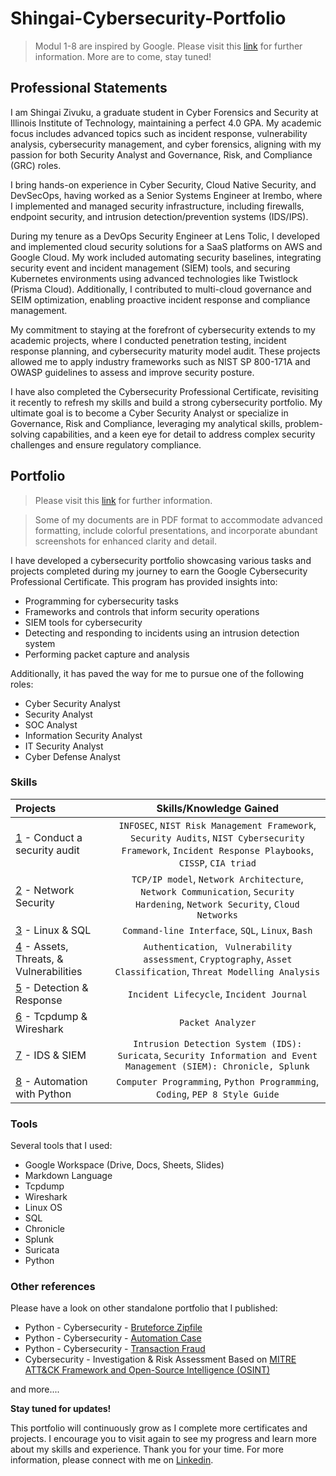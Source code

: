# Shingai-Cybersecurity-Portfolio
> Modul 1-8 are inspired by Google. Please visit this [link](https://www.coursera.org/google-certificates/cybersecurity-certificate) for further information. More are to come, stay tuned!
 
## Professional Statements
I am Shingai Zivuku, a graduate student in Cyber Forensics and Security at Illinois Institute of Technology, maintaining a perfect 4.0 GPA. My academic focus includes advanced topics such as incident response, vulnerability analysis, cybersecurity management, and cyber forensics, aligning with my passion for both Security Analyst and Governance, Risk, and Compliance (GRC) roles.

I bring hands-on experience in Cyber Security, Cloud Native Security, and DevSecOps, having worked as a Senior Systems Engineer at Irembo, where I implemented and managed security infrastructure, including firewalls, endpoint security, and intrusion detection/prevention systems (IDS/IPS).

During my tenure as a DevOps Security Engineer at Lens Tolic, I developed and implemented cloud security solutions for a SaaS platforms on AWS and Google Cloud. My work included automating security baselines, integrating security event and incident management (SIEM) tools, and securing Kubernetes environments using advanced technologies like Twistlock (Prisma Cloud). Additionally, I contributed to multi-cloud governance and SEIM optimization, enabling proactive incident response and compliance management.

My commitment to staying at the forefront of cybersecurity extends to my academic projects, where I conducted penetration testing, incident response planning, and cybersecurity maturity model audit. These projects allowed me to apply industry frameworks such as NIST SP 800-171A and OWASP guidelines to assess and improve security posture.

I have also completed the Cybersecurity Professional Certificate, revisiting it recently to refresh my skills and build a strong cybersecurity portfolio. My ultimate goal is to become a Cyber Security Analyst or specialize in Governance, Risk and Compliance, leveraging my analytical skills, problem-solving capabilities, and a keen eye for detail to address complex security challenges and ensure regulatory compliance.

## Portfolio
> Please visit this [link](https://www.coursera.org/professional-certificates/google-cybersecurity) for further information.

> Some of my documents are in PDF format to accommodate advanced formatting, include colorful presentations, and incorporate abundant screenshots for enhanced clarity and detail.

I have developed a cybersecurity portfolio showcasing various tasks and projects completed during my journey to earn the Google Cybersecurity Professional Certificate. This program has provided insights into:
* Programming for cybersecurity tasks
* Frameworks and controls that inform security operations
* SIEM tools for cybersecurity
* Detecting and responding to incidents using an intrusion detection system
* Performing packet capture and analysis

Additionally, it has paved the way for me to pursue one of the following roles:
* Cyber Security Analyst
* Security Analyst
* SOC Analyst
* Information Security Analyst
* IT Security Analyst
* Cyber Defense Analyst

### Skills  
| Projects | Skills/Knowledge Gained | 
| :--- |:---:|
| [1](https://github.com/ryptozee/Shingai-Cybersecurity-Portfolio/tree/main/1%20-%20Conduct%20an%20Audit) - Conduct a security audit | `INFOSEC`, `NIST Risk Management Framework`, `Security Audits`, `NIST Cybersecurity Framework`, `Incident Response Playbooks`, `CISSP`, `CIA triad` |
| [2](https://github.com/ryptozee/Shingai-Cybersecurity-Portfolio/tree/main/2%20-%20Network%20Security) - Network Security | `TCP/IP model`,  `Network Architecture`, `Network Communication`, `Security Hardening`, `Network Security`, `Cloud Networks` | 
| [3](https://github.com/ryptozee/Shingai-Cybersecurity-Portfolio/tree/main/3%20-%20Linux%20%26%20SQL) - Linux & SQL | `Command-line Interface`, `SQL`, `Linux`, `Bash` | 
| [4](https://github.com/ryptozee/Shingai-Cybersecurity-Portfolio/tree/main/4%20-%20Assets%20%26%20Threats%20%26%20Vulnerabilities) - Assets, Threats, & Vulnerabilities | `Authentication`, ` Vulnerability assessment`, `Cryptography`, `Asset Classification`, `Threat Modelling Analysis`|
| [5](https://github.com/ryptozee/Shingai-Cybersecurity-Portfolio/tree/main/5%20-%20Detection%20%26%20Response) - Detection & Response | `Incident Lifecycle`, `Incident Journal` |
| [6](https://github.com/ryptozee/Shingai-Cybersecurity-Portfolio/tree/main/6%20-%20Tcpdump%20%26%20Wireshark) - Tcpdump & Wireshark | `Packet Analyzer` | 
| [7](https://github.com/ryptozee/Shingai-Cybersecurity-Portfolio/tree/main/7%20-%20IDS%20%26%20SIEM) - IDS & SIEM | `Intrusion Detection System (IDS): Suricata`, `Security Information and Event Management (SIEM): Chronicle, Splunk` |
| [8](https://github.com/ryptozee/Shingai-Cybersecurity-Portfolio/tree/main/8%20-%20Automation%20with%20Python) - Automation with Python | `Computer Programming`, `Python Programming`, `Coding`, `PEP 8 Style Guide`| 

### Tools 
Several tools that I used: 
* Google Workspace (Drive, Docs, Sheets, Slides)
* Markdown Language 
* Tcpdump
* Wireshark
* Linux OS
* SQL
* Chronicle
* Splunk
* Suricata
* Python 

### Other references 
Please have a look on other standalone portfolio that I published: 
* Python - Cybersecurity - [Bruteforce Zipfile](https://github.com/ryptozee/Python-Cybersecurity-Bruteforce-zipfile)
* Python - Cybersecurity - [Automation Case](https://github.com/ryptozee/Python-Cybersecurity-Automation-Case)
* Python - Cybersecurity - [Transaction Fraud](https://github.com/ryptozee/Python-Cybersecurity-Transaction-Fraud) 
* Cybersecurity - Investigation & Risk Assessment Based on [MITRE ATT&CK Framework and Open-Source Intelligence (OSINT)](https://github.com/ryptozee/Cybersecurity-Investigation-Risk-Report)

and more....

**Stay tuned for updates!**

This portfolio will continuously grow as I complete more certificates and projects. I encourage you to visit again to see my progress and learn more about my skills and experience.
Thank you for your time. For more information, please connect with me on [Linkedin](linkedin.com/in/shingai-zivuku/).

